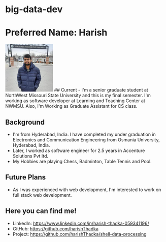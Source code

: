 # big-data-dev
# Preferred Name: Harish
<img src="harish.jpg" width="150" height="150">
## Current
- I'm a senior graduate student at NorthWest Missouri State University and this is my final semester.  I'm working as software developer at Learning and Teaching Center at NWMSU. Also, I'm Working as Graduate Assistant for CS class.

## Background
- I'm from Hyderabad, India. I have completed my under graduation in Electronics and Communication Engineering from Osmania University, Hyderabad, India. 
- Later, I worked as software engineer for 2.5 years in Accenture Solutions Pvt ltd. 
- My Hobbies are playing Chess, Badminton, Table Tennis and Pool.

## Future Plans
- As I was experienced with web development, I'm interested to work on full stack web development.

## Here you can find me!

- LinkedIn:  https://www.linkedin.com/in/harish-thadka-059341196/
- GitHub: https://github.com/harishThadka
- Project: https://github.com/harishThadka/shell-data-processing




